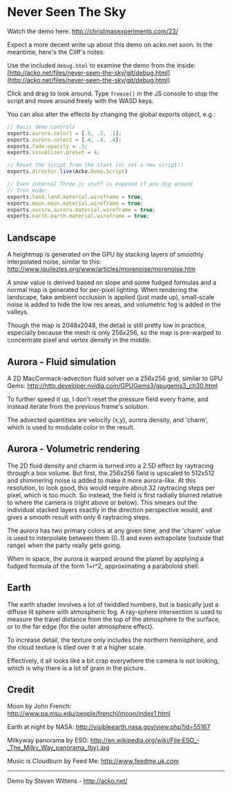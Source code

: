 Never Seen The Sky
===

Watch the demo here:
http://christmasexperiments.com/23/

Expect a more decent write up about this demo on acko.net soon. In the meantime, here's the Cliff's notes:

Use the included `debug.html` to examine the demo from the inside:
[http://acko.net/files/never-seen-the-sky/git/debug.html](http://acko.net/files/never-seen-the-sky/git/debug.html)

Click and drag to look around. Type `freeze()` in the JS console to stop the script and move around freely with the WASD keys.

You can also alter the effects by changing the global exports object, e.g.:

```javascript
// Basic demo controls
exports.aurora.color1 = [.5, .3, .1];
exports.aurora.color2 = [.4, .4, .4];
exports.fade.opacity = .5;
exports.visualizer.preset = 4;

// Reset the script from the start (or set a new script!)
exports.director.live(Acko.Demo.Script)

// Even internal Three.js stuff is exposed if you dig around
// Tron mode:
exports.land.land.material.wireframe = true;
exports.moon.moon.material.wireframe = true;
exports.aurora.aurora.material.wireframe = true;
exports.earth.earth.material.wireframe = true;
```


Landscape
---

A heightmap is generated on the GPU by stacking layers of smoothly interpolated noise, similar to this:
http://www.iquilezles.org/www/articles/morenoise/morenoise.htm

A snow value is derived based on slope and some fudged formulas and a normal map is generated for per-pixel lighting. When rendering the landscape,
fake ambient occlusion is applied (just made up), small-scale noise is added to hide the low res areas,
and volumetric fog is added in the valleys.

Though the map is 2048x2048, the detail is still pretty low in practice, especially because the mesh is only 256x256,
so the map is pre-warped to concentrate pixel and vertex density in the middle.

Aurora - Fluid simulation
---

A 2D MacCormack-advection fluid solver on a 256x256 grid, similar to GPU Gems:
http://http.developer.nvidia.com/GPUGems3/gpugems3_ch30.html

To further speed it up, I don't reset the pressure field every frame, and instead iterate from
the previous frame's solution.

The advected quantities are velocity (x,y), aurora density, and 'charm', which is used to modulate color in the result.

Aurora - Volumetric rendering
---

The 2D fluid density and charm is turned into a 2.5D effect by raytracing through a box volume. But first, the 256x256 field
is upscaled to 512x512 and shimmering noise is added to make it more aurora-like. At this resolution, to look good, this would require about
32 raytracing steps per pixel, which is too much. So instead, the field is first radially blurred relative to where the
camera is (right above or below). This smears out the individual stacked layers exactly in the direction perspective would, and
gives a smooth result with only 6 raytracing steps.

The aurora has two primary colors at any given time, and the 'charm' value is used to interpolate between them (0..1)
and even extrapolate (outside that range) when the party really gets going.

When in space, the aurora is warped around the planet by applying a fudged formula of the form 1+r^2, approximating a paraboloid shell.

Earth
---

The earth shader involves a lot of twiddled numbers, but is basically just a diffuse lit sphere with atmospheric fog.
A ray-sphere intersection is used to measure the travel distance from the top of the atmosphere to the surface,
or to the far edge (for the outer atmosphere effect).

To increase detail, the texture only includes the northern hemisphere, and the cloud texture is tiled over it at a higher scale.


Effectively, it all looks like a bit crap everywhere the camera is not looking, which is why there is a lot of grain in the picture..


Credit
---

Moon by John French:
http://www.pa.msu.edu/people/frenchj/moon/index1.html

Earth at night by NASA:
http://visibleearth.nasa.gov/view.php?id=55167

Milkyway panorama by ESO:
http://en.wikipedia.org/wiki/File:ESO_-_The_Milky_Way_panorama_(by).jpg

Music is Cloudburn by Feed Me:
http://www.feedme.uk.com

* * *

Demo by Steven Wittens - http://acko.net/
